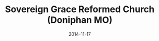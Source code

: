 ---
date: &id001 2014-11-17
end_date: null
location:
  address: 97A Washington Street
  city: Doniphan
  state: MO
minister:
- end: 2014-11-17
  name: Kent W. Harding
  start: 2011-01-01
  type: Organizing Pastor
- end: null
  name: Kent W. Harding
  start: 2014-11-17
  type: pastor
ministers:
- Kent W. Harding
- Kent W. Harding
name: Sovereign Grace Reformed Church
names:
- end: 2014-11-17
  name: Sovereign Grace Reformed Chapel
  start: 2010-09-17
- end: null
  name: Sovereign Grace Reformed Church
  start: 2014-11-17
origination_date: *id001
raw_data: "MISSOURI\nDoniphan\nSovereign Grace Reformed Chapel  (September 17, 2010\u2013\
  November 17, 2014)\n(received as an unorganized mission work, March 19, 2010)\n\
  Sovereign Grace Reformed Church  (November 17, 2014\u2013 )\n97A Washington Street\n\
  Org. Pastor: Kent W. Harding, 2011\u201314\nPastor: Kent W. Harding, 2014\u2013"
received_from: unorganized mission work
states:
- MO
status:
  active: true
  end_date: null
  reason: null
  received_from: null
  withdrawal_to: null
title: Sovereign Grace Reformed Church (Doniphan MO)

---